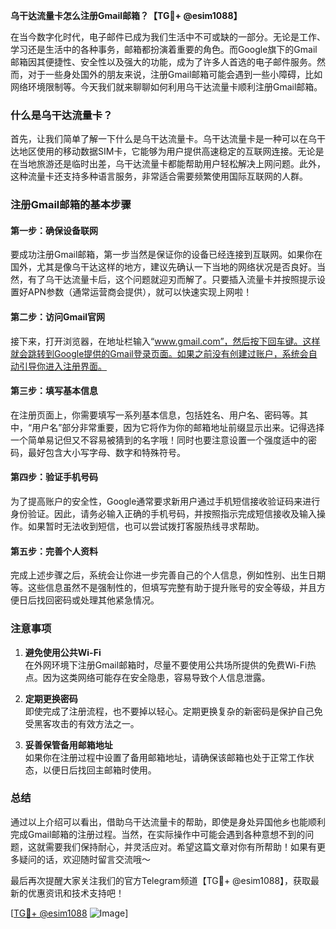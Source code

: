**乌干达流量卡怎么注册Gmail邮箱？【TG💪+ @esim1088】**

在当今数字化时代，电子邮件已成为我们生活中不可或缺的一部分。无论是工作、学习还是生活中的各种事务，邮箱都扮演着重要的角色。而Google旗下的Gmail邮箱因其便捷性、安全性以及强大的功能，成为了许多人首选的电子邮件服务。然而，对于一些身处国外的朋友来说，注册Gmail邮箱可能会遇到一些小障碍，比如网络环境限制等。今天我们就来聊聊如何利用乌干达流量卡顺利注册Gmail邮箱。

### 什么是乌干达流量卡？

首先，让我们简单了解一下什么是乌干达流量卡。乌干达流量卡是一种可以在乌干达地区使用的移动数据SIM卡，它能够为用户提供高速稳定的互联网连接。无论是在当地旅游还是临时出差，乌干达流量卡都能帮助用户轻松解决上网问题。此外，这种流量卡还支持多种语言服务，非常适合需要频繁使用国际互联网的人群。

### 注册Gmail邮箱的基本步骤

#### 第一步：确保设备联网

要成功注册Gmail邮箱，第一步当然是保证你的设备已经连接到互联网。如果你在国外，尤其是像乌干达这样的地方，建议先确认一下当地的网络状况是否良好。当然，有了乌干达流量卡后，这个问题就迎刃而解了。只要插入流量卡并按照提示设置好APN参数（通常运营商会提供），就可以快速实现上网啦！

#### 第二步：访问Gmail官网

接下来，打开浏览器，在地址栏输入“www.gmail.com”，然后按下回车键。这样就会跳转到Google提供的Gmail登录页面。如果之前没有创建过账户，系统会自动引导你进入注册界面。

#### 第三步：填写基本信息

在注册页面上，你需要填写一系列基本信息，包括姓名、用户名、密码等。其中，“用户名”部分非常重要，因为它将作为你的邮箱地址前缀显示出来。记得选择一个简单易记但又不容易被猜到的名字哦！同时也要注意设置一个强度适中的密码，最好包含大小写字母、数字和特殊符号。

#### 第四步：验证手机号码

为了提高账户的安全性，Google通常要求新用户通过手机短信接收验证码来进行身份验证。因此，请务必输入正确的手机号码，并按照指示完成短信接收及输入操作。如果暂时无法收到短信，也可以尝试拨打客服热线寻求帮助。

#### 第五步：完善个人资料

完成上述步骤之后，系统会让你进一步完善自己的个人信息，例如性别、出生日期等。这些信息虽然不是强制性的，但填写完整有助于提升账号的安全等级，并且方便日后找回密码或处理其他紧急情况。

### 注意事项

1. **避免使用公共Wi-Fi**  
   在外网环境下注册Gmail邮箱时，尽量不要使用公共场所提供的免费Wi-Fi热点。因为这类网络可能存在安全隐患，容易导致个人信息泄露。

2. **定期更换密码**  
   即使完成了注册流程，也不要掉以轻心。定期更换复杂的新密码是保护自己免受黑客攻击的有效方法之一。

3. **妥善保管备用邮箱地址**  
   如果你在注册过程中设置了备用邮箱地址，请确保该邮箱也处于正常工作状态，以便日后找回主邮箱时使用。

### 总结

通过以上介绍可以看出，借助乌干达流量卡的帮助，即使是身处异国他乡也能顺利完成Gmail邮箱的注册过程。当然，在实际操作中可能会遇到各种意想不到的问题，这就需要我们保持耐心，并灵活应对。希望这篇文章对你有所帮助！如果有更多疑问的话，欢迎随时留言交流哦～  

最后再次提醒大家关注我们的官方Telegram频道【TG💪+ @esim1088】，获取最新的优惠资讯和技术支持吧！  

[[TG💪+ @esim1088](https://t.me/s/esim1088) ![Image](https://i.postimg.cc/4NQfJmqS/Snipaste-2025-05-13-00-14-12.png)]